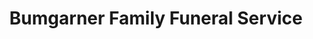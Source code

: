 ---
title: "Bumgarner Family Funeral Service"
url: /troy/bumgarner-family-funeral-service/
shop: funeral directors
---